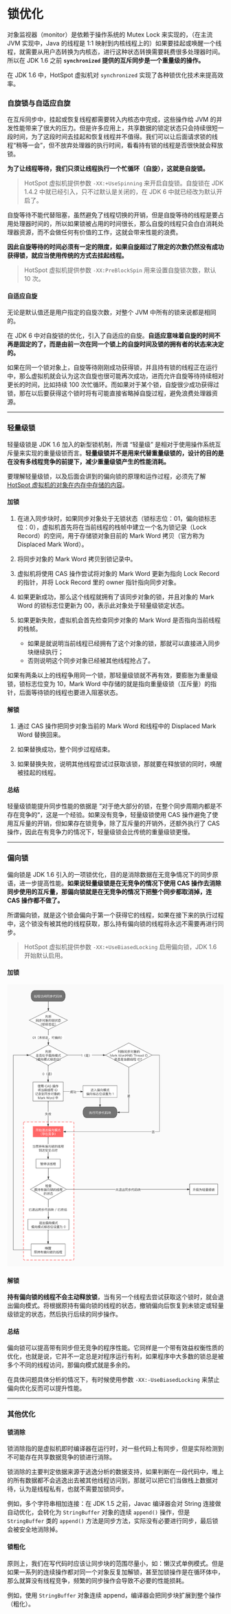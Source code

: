 # 锁优化

对象监视器（monitor）是依赖于操作系统的 Mutex Lock 来实现的，（在主流 JVM 实现中，Java 的线程是 1:1 映射到内核线程上的）如果要挂起或唤醒一个线程，就需要从用户态转换为内核态，进行这种状态转换需要耗费很多处理器时间。所以在 JDK 1.6 之前 **`synchronized` 提供的互斥同步是一个重量级的操作。**

在 JDK 1.6 中，HotSpot 虚拟机对 `synchronized` 实现了各种锁优化技术来提高效率。


### 自旋锁与自适应自旋

在互斥同步中，挂起或恢复线程都需要转入内核态中完成，这些操作给 JVM 的并发性能带来了很大的压力。但是许多应用上，共享数据的锁定状态只会持续很短一段时间，为了这段时间去挂起和恢复线程并不值得。我们可以让后面请求锁的线程“稍等一会”，但不放弃处理器的执行时间，看看持有锁的线程是否很快就会释放锁。

**为了让线程等待，我们只须让线程执行一个忙循环（自旋），这就是自旋锁。**

> HotSpot 虚拟机提供参数 `-XX:+UseSpinning` 来开启自旋锁。自旋锁在 JDK 1.4.2 中就已经引入，只不过默认是关闭的，在 JDK 6 中就已经改为默认开启了。

自旋等待不能代替阻塞，虽然避免了线程切换的开销，但是自旋等待的线程是要占用处理器时间的，所以如果锁被占用的时间很长，那么自旋的线程只会白白消耗处理器资源，而不会做任何有价值的工作，这就会带来性能的浪费。

**因此自旋等待的时间必须有一定的限度，如果自旋超过了限定的次数仍然没有成功获得锁，就应当使用传统的方式去挂起线程。**

> HotSpot 虚拟机提供参数 `-XX:PreBlockSpin` 用来设置自旋锁次数，默认 10 次。

#### 自适应自旋
无论是默认值还是用户指定的自旋次数，对整个 JVM 中所有的锁来说都是相同的。

在 JDK 6 中对自旋锁的优化，引入了自适应的自旋。**自适应意味着自旋的时间不再是固定的了，而是由前一次在同一个锁上的自旋时间及锁的拥有者的状态来决定的。**

如果在同一个锁对象上，自旋等待刚刚成功获得锁，并且持有锁的线程正在运行中，那么虚拟机就会认为这次自旋也很可能再次成功，进而允许自旋等待持续相对更长的时间，比如持续 100 次忙循环。而如果对于某个锁，自旋很少成功获得过锁，那在以后要获得这个锁时将有可能直接省略掉自旋过程，避免浪费处理器资源。


---
### 轻量级锁

轻量级锁是 JDK 1.6 加入的新型锁机制，所谓 “轻量级” 是相对于使用操作系统互斥量来实现的重量级锁而言。**轻量级锁并不是用来代替重量级锁的，设计的目的是在没有多线程竞争的前提下，减少重量级锁产生的性能消耗。**

要理解轻量级锁，以及后面会讲到的偏向锁的原理和运作过程，必须先了解 [HotSpot 虚拟机的对象在内存中存储的内容](/docs/Java/JVM/HotSpot中的对象.md)。

#### 加锁
1. 在进入同步块时，如果同步对象处于无锁状态（锁标志位：01，偏向锁标志位：0），虚拟机首先将在当前线程的栈帧中建立一个名为锁记录（Lock Record）的空间，用于存储锁对象目前的 Mark Word 拷贝（官方称为 Displaced Mark Word）。

2. 将同步对象的 Mark Word 拷贝到锁记录中。

3. 虚拟机将使用 CAS 操作尝试将对象的 Mark Word 更新为指向 Lock Record 的指针，并将 Lock Record 里的 owner 指针指向同步对象。

4. 如果更新成功，那么这个线程就拥有了该同步对象的锁，并且对象的 Mark Word 的锁标志位更新为 00，表示此对象处于轻量级锁定状态。

5. 如果更新失败，虚拟机会首先检查同步对象的 Mark Word 是否指向当前线程的栈帧。
    - 如果是就说明当前线程已经拥有了这个对象的锁，那就可以直接进入同步块继续执行；
    - 否则说明这个同步对象已经被其他线程抢占了。
    
如果有两条以上的线程争用同一个锁，那轻量级锁就不再有效，要膨胀为重量级锁，锁标志位变为 10，Mark Word 中存储的就是指向重量级锁（互斥量）的指针，后面等待锁的线程也要进入阻塞状态。

#### 解锁
1. 通过 CAS 操作把同步对象当前的 Mark Word 和线程中的 Displaced Mark Word 替换回来。

2. 如果替换成功，整个同步过程结束。

3. 如果替换失败，说明其他线程尝试过获取该锁，那就要在释放锁的同时，唤醒被挂起的线程。

#### 总结
轻量级锁能提升同步性能的依据是 ”对于绝大部分的锁，在整个同步周期内都是不存在竞争的“，这是一个经验。如果没有竞争，轻量级锁使用 CAS 操作避免了使用互斥量的开销，但如果存在锁竞争，除了互斥量的开销外，还额外执行了 CAS 操作，因此在有竞争力的情况下，轻量级锁会比传统的重量级锁更慢。


---
### 偏向锁

偏向锁是 JDK 1.6 引入的一项锁优化，目的是消除数据在无竞争情况下的同步原语，进一步提高性能。**如果说轻量级锁是在无竞争的情况下使用 CAS 操作去消除同步使用的互斥量，那偏向锁就是在无竞争的情况下把整个同步都取消掉，连 CAS 操作都不做了。**

所谓偏向锁，就是这个锁会偏向于第一个获得它的线程，如果在接下来的执行过程中，这个锁没有被其他的线程获取，那么持有偏向锁的线程将永远不需要再进行同步。

> HotSpot 虚拟机提供参数 `-XX:+UseBiasedLocking` 启用偏向锁，JDK 1.6 开始默认启用。

#### 加锁
![偏向锁](/assets/images/JVM/偏向锁.jpg)

#### 解锁
**持有偏向锁的线程不会主动释放锁**，当有另一个线程去尝试获取这个锁时，就会退出偏向模式。将根据原持有偏向锁的线程的状态，撤销偏向后恢复到未锁定或轻量级锁定的状态，然后执行后续的同步操作。

#### 总结
偏向锁可以提高带有同步但无竞争的程序性能。它同样是一个带有效益权衡性质的优化，也就是说，它并不一定总是对程序运行有利，如果程序中大多数的锁总是被多个不同的线程访问，那偏向模式就是多余的。

在具体问题具体分析的情况下，有时候使用参数 `-XX:-UseBiasedLocking` 来禁止偏向优化反而可以提升性能。



---
### 其他优化

#### 锁消除
锁消除指的是虚拟机即时编译器在运行时，对一些代码上有同步，但是实际检测到不可能存在共享数据竞争的锁进行消除。

锁消除的主要判定依据来源于逃逸分析的数据支持，如果判断在一段代码中，堆上的所有数据都不会逃逸出去被其他线程访问到，那就可以把它们当做栈上数据对待，认为是线程私有，也就不需要加锁同步。

例如，多个字符串相加连接：在 JDK 1.5 之前，Javac 编译器会对 String 连接做自动优化，会转化为 `StringBuffer` 对象的连续 `append()` 操作，但是 `StringBuffer` 类的 `append()` 方法是同步方法，实际没有必要进行同步，最后锁会被安全地消除掉。

#### 锁粗化
原则上，我们在写代码时应该让同步块的范围尽量小，如：懒汉式单例模式。但是如果一系列的连续操作都对同一个对象反复加解锁，甚至加锁操作是在循环体中，那么就算没有线程竞争，频繁的同步操作会导致不必要的性能损耗。

例如，使用 `StringBuffer` 对象连续 append，编译器会把同步块扩展到整个操作（粗化）。